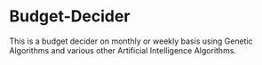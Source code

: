 # Budget-Decider

This is a budget decider on monthly or weekly basis using Genetic Algorithms and various other Artificial Intelligence Algorithms.
